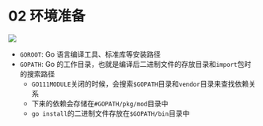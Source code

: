 # 02 环境准备

![](2-1.png)

* `GOROOT`: Go 语言编译工具、标准库等安装路径
* `GOPATH`: Go 的工作目录，也就是编译后二进制文件的存放目录和`import`包时的搜索路径
	* `GO111MODULE`关闭的时候，会搜索`$GOPATH`目录和`vendor`目录来查找依赖关系
	* 下来的依赖会存储在`#GOPATH/pkg/mod`目录中
	* `go install`的二进制文件存放在`$GOPATH/bin`目录中

